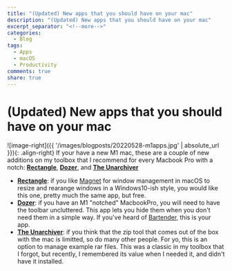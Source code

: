 ```yaml
---
title: "(Updated) New apps that you should have on your mac"
description: "(Updated) New apps that you should have on your mac"
excerpt_separator: "<!--more-->"
categories:
  - Blog
tags:
  - Apps
  - macOS
  - Productivity
comments: true
share: true
---
```


# (Updated) New apps that you should have on your mac
![image-right]({{ '/images/blogposts/20220528-m1apps.jpg' | absolute_url }}){: .align-right} If your have a new M1 mac, these are a couple of new additions on my toolbox that I recommend for every Macbook Pro with a notch: [**Rectangle**](https://rectangleapp.com/), [**Dozer**](https://github.com/Mortennn/Dozer), and [**The Unarchiver**](https://theunarchiver.com/)
<!--more-->

- [**Rectangle**](https://rectangleapp.com/): if you like [Magnet](https://apps.apple.com/es/app/magnet/id441258766?mt=12) for window management in macOS to resize and rearange windows in a Windows10-ish style, you would like this one, pretty much the same app, but free. 
- [**Dozer**](https://github.com/Mortennn/Dozer): if you have an M1 "notched" MacbookPro, you will need to have the toolbar uncluttered. This app lets you hide them when you don't need them in a simple way. If you've heard of [Bartender](https://www.macbartender.com/), this is your app.
- [**The Unarchiver**](https://theunarchiver.com/): if you think that the zip tool that comes out of the box with the mac is limitted, so do many other people. For yo, this is an option to manage example rar files. This was a classic in my toolbox that I forgot, but recently, I remembered its value when I needed it, and didn't have it installed.


